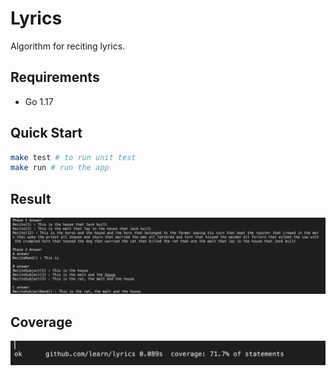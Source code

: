 # Lyrics

Algorithm for reciting lyrics.

## Requirements
- Go 1.17

## Quick Start
```bash
make test # to run unit test
make run # run the app
```

## Result
![Result](_/result_v2.png)

## Coverage
![Coverage](_/coverage.png)